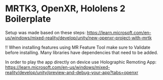# MRTK3, OpenXR, Hololens 2 Boilerplate

Setup was made based on these steps:
https://learn.microsoft.com/en-us/windows/mixed-reality/develop/unity/new-openxr-project-with-mrtk

!! When installing features using MR Feature Tool make sure to Validate before installing. Many libraries have dependencies that need to be added.

In order to play the app directly on device use Holographic Remoting App: 
https://learn.microsoft.com/en-us/windows/mixed-reality/develop/unity/preview-and-debug-your-app?tabs=openxr

